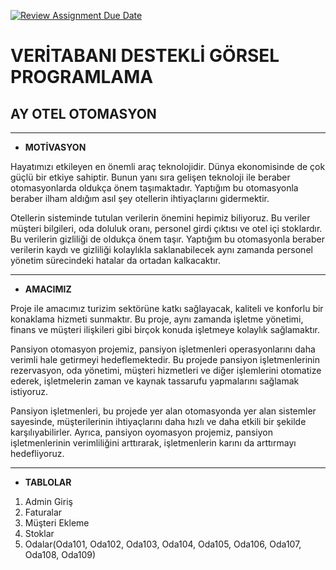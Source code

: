 [![Review Assignment Due Date](https://classroom.github.com/assets/deadline-readme-button-24ddc0f5d75046c5622901739e7c5dd533143b0c8e959d652212380cedb1ea36.svg)](https://classroom.github.com/a/uelKf0-p)
# VERİTABANI DESTEKLİ GÖRSEL PROGRAMLAMA 

## AY OTEL OTOMASYON

-------------------------------------------------------------------------------------------------------------------------------------------------------------------

- **MOTİVASYON**

Hayatımızı etkileyen en önemli araç teknolojidir. Dünya ekonomisinde de çok güçlü bir etkiye sahiptir. Bunun yanı sıra gelişen teknoloji ile beraber 
otomasyonlarda oldukça önem taşımaktadır. Yaptığım bu otomasyonla beraber ilham aldığım asıl şey otellerin ihtiyaçlarını gidermektir.

Otellerin sisteminde tutulan verilerin önemini hepimiz biliyoruz. Bu veriler müşteri bilgileri, oda doluluk oranı, personel girdi çıktısı ve otel içi 
stoklardır. Bu verilerin gizliliği de oldukça önem taşır. Yaptığım bu otomasyonla beraber verilerin kaydı ve gizliliği kolaylıkla saklanabilecek aynı 
zamanda personel yönetim sürecindeki hatalar da ortadan kalkacaktır.

-------------------------------------------------------------------------------------------------------------------------------------------------------------------

- **AMACIMIZ**

Proje ile amacımız turizim sektörüne katkı sağlayacak, kaliteli ve konforlu bir konaklama hizmeti sunmaktır. Bu proje, aynı zamanda işletme yönetimi, finans ve 
müşteri ilişkileri gibi birçok konuda işletmeye kolaylık sağlamaktır.

Pansiyon otomasyon projemiz, pansiyon işletmenleri operasyonlarını daha verimli hale getirmeyi hedeflemektedir. Bu projede pansiyon işletmenlerinin 
rezervasyon, oda yönetimi, müşteri hizmetleri ve diğer işlemlerini otomatize ederek, işletmelerin zaman ve kaynak tassarufu yapmalarını sağlamak 
istiyoruz.

Pansiyon işletmenleri, bu projede yer alan otomasyonda yer alan  sistemler sayesinde, müşterilerinin ihtiyaçlarını daha hızlı ve daha etkili bir şekilde 
karşılıyabilirler. Ayrıca, pansiyon oyomasyon projemiz, pansiyon işletmenlerinin verimliliğini arttırarak, işletmenlerin karını da arttırmayı 
hedefliyoruz.

-------------------------------------------------------------------------------------------------------------------------------------------------------------------

- **TABLOLAR**

1. Admin Giriş
2. Faturalar 
3. Müşteri Ekleme 
4. Stoklar
5. Odalar(Oda101, Oda102, Oda103, Oda104, Oda105, Oda106, Oda107, Oda108, Oda109)
